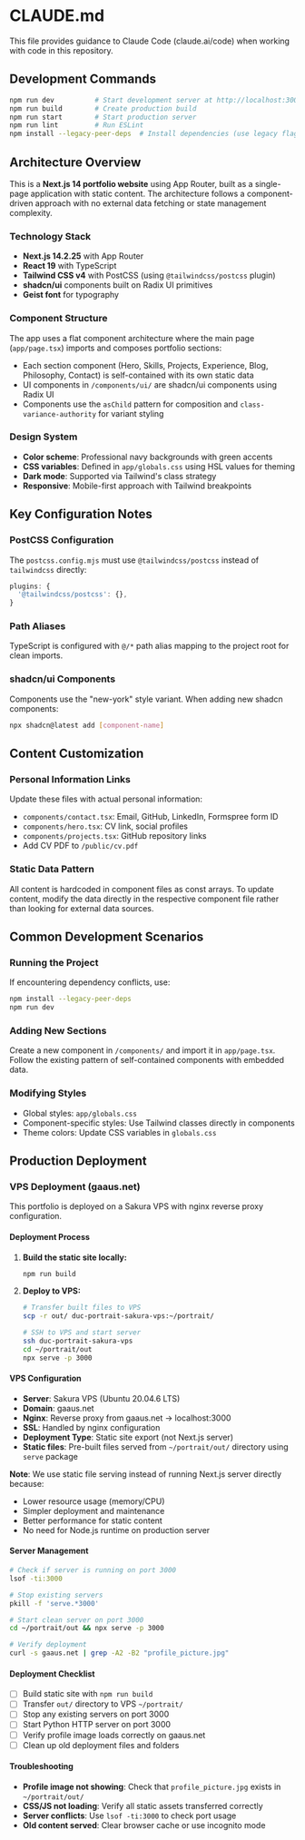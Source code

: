 # CLAUDE.md

This file provides guidance to Claude Code (claude.ai/code) when working with code in this repository.

## Development Commands

```bash
npm run dev          # Start development server at http://localhost:3000
npm run build        # Create production build
npm run start        # Start production server
npm run lint         # Run ESLint
npm install --legacy-peer-deps  # Install dependencies (use legacy flag for peer dep conflicts)
```

## Architecture Overview

This is a **Next.js 14 portfolio website** using App Router, built as a single-page application with static content. The architecture follows a component-driven approach with no external data fetching or state management complexity.

### Technology Stack
- **Next.js 14.2.25** with App Router
- **React 19** with TypeScript
- **Tailwind CSS v4** with PostCSS (using `@tailwindcss/postcss` plugin)
- **shadcn/ui** components built on Radix UI primitives
- **Geist font** for typography

### Component Structure
The app uses a flat component architecture where the main page (`app/page.tsx`) imports and composes portfolio sections:
- Each section component (Hero, Skills, Projects, Experience, Blog, Philosophy, Contact) is self-contained with its own static data
- UI components in `/components/ui/` are shadcn/ui components using Radix UI
- Components use the `asChild` pattern for composition and `class-variance-authority` for variant styling

### Design System
- **Color scheme**: Professional navy backgrounds with green accents
- **CSS variables**: Defined in `app/globals.css` using HSL values for theming
- **Dark mode**: Supported via Tailwind's class strategy
- **Responsive**: Mobile-first approach with Tailwind breakpoints

## Key Configuration Notes

### PostCSS Configuration
The `postcss.config.mjs` must use `@tailwindcss/postcss` instead of `tailwindcss` directly:
```javascript
plugins: {
  '@tailwindcss/postcss': {},
}
```

### Path Aliases
TypeScript is configured with `@/*` path alias mapping to the project root for clean imports.

### shadcn/ui Components
Components use the "new-york" style variant. When adding new shadcn components:
```bash
npx shadcn@latest add [component-name]
```

## Content Customization

### Personal Information Links
Update these files with actual personal information:
- `components/contact.tsx`: Email, GitHub, LinkedIn, Formspree form ID
- `components/hero.tsx`: CV link, social profiles
- `components/projects.tsx`: GitHub repository links
- Add CV PDF to `/public/cv.pdf`

### Static Data Pattern
All content is hardcoded in component files as const arrays. To update content, modify the data directly in the respective component file rather than looking for external data sources.

## Common Development Scenarios

### Running the Project
If encountering dependency conflicts, use:
```bash
npm install --legacy-peer-deps
npm run dev
```

### Adding New Sections
Create a new component in `/components/` and import it in `app/page.tsx`. Follow the existing pattern of self-contained components with embedded data.

### Modifying Styles
- Global styles: `app/globals.css`
- Component-specific styles: Use Tailwind classes directly in components
- Theme colors: Update CSS variables in `globals.css`

## Production Deployment

### VPS Deployment (gaaus.net)
This portfolio is deployed on a Sakura VPS with nginx reverse proxy configuration.

#### Deployment Process
1. **Build the static site locally:**
   ```bash
   npm run build
   ```

2. **Deploy to VPS:**
   ```bash
   # Transfer built files to VPS
   scp -r out/ duc-portrait-sakura-vps:~/portrait/

   # SSH to VPS and start server
   ssh duc-portrait-sakura-vps
   cd ~/portrait/out
   npx serve -p 3000
   ```

#### VPS Configuration
- **Server**: Sakura VPS (Ubuntu 20.04.6 LTS)
- **Domain**: gaaus.net
- **Nginx**: Reverse proxy from gaaus.net → localhost:3000
- **SSL**: Handled by nginx configuration
- **Deployment Type**: Static site export (not Next.js server)
- **Static files**: Pre-built files served from `~/portrait/out/` directory using `serve` package

**Note**: We use static file serving instead of running Next.js server directly because:
- Lower resource usage (memory/CPU)
- Simpler deployment and maintenance
- Better performance for static content
- No need for Node.js runtime on production server

#### Server Management
```bash
# Check if server is running on port 3000
lsof -ti:3000

# Stop existing servers
pkill -f 'serve.*3000'

# Start clean server on port 3000
cd ~/portrait/out && npx serve -p 3000

# Verify deployment
curl -s gaaus.net | grep -A2 -B2 "profile_picture.jpg"
```

#### Deployment Checklist
- [ ] Build static site with `npm run build`
- [ ] Transfer `out/` directory to VPS `~/portrait/`
- [ ] Stop any existing servers on port 3000
- [ ] Start Python HTTP server on port 3000
- [ ] Verify profile image loads correctly on gaaus.net
- [ ] Clean up old deployment files and folders

#### Troubleshooting
- **Profile image not showing**: Check that `profile_picture.jpg` exists in `~/portrait/out/`
- **CSS/JS not loading**: Verify all static assets transferred correctly
- **Server conflicts**: Use `lsof -ti:3000` to check port usage
- **Old content served**: Clear browser cache or use incognito mode